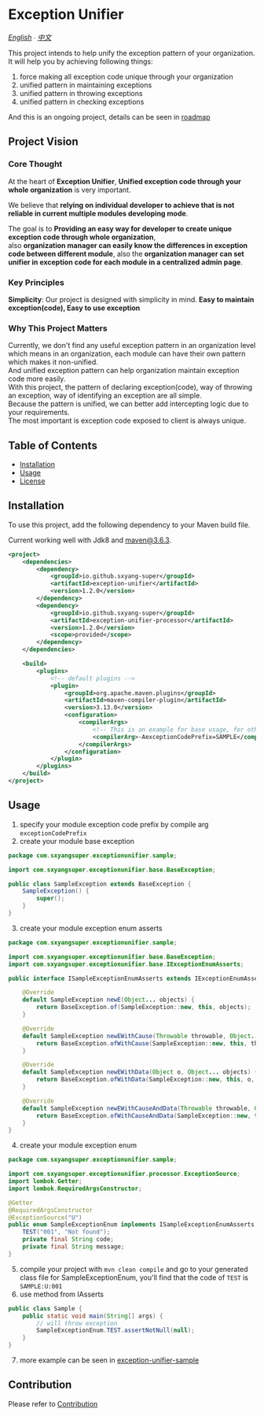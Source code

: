 # Exception Unifier

*[English](README.md) ∙ [中文](README.zh.md)*

This project intends to help unify the exception pattern of your organization.</br>
It will help you by achieving following things:
1. force making all exception code unique through your organization
2. unified pattern in maintaining exceptions
3. unified pattern in throwing exceptions
4. unified pattern in checking exceptions

And this is an ongoing project, details can be seen in [roadmap](ROADMAP.md)

## Project Vision

### Core Thought

At the heart of **Exception Unifier**, **Unified exception code through your whole organization** is very important.</br>

We believe that **relying on individual developer to achieve that is not reliable in current multiple modules developing mode**.</br>

The goal is to **Providing an easy way for developer to create unique exception code through whole organization**,</br>
also **organization manager can easily know the differences in exception code between different module**,
also the **organization manager can set unifier in exception code for each module in a centralized admin page**.

### Key Principles

**Simplicity**: Our project is designed with simplicity in mind. **Easy to maintain exception(code), Easy to use exception**

### Why This Project Matters

Currently, we don't find any useful exception pattern in an organization level which means in an organization, each module can have their own pattern which makes it non-unified.</br>
And unified exception pattern can help organization maintain exception code more easily.</br>
With this project, the pattern of declaring exception(code), way of throwing an exception, way of identifying an exception are all simple.</br>
Because the pattern is unified, we can better add intercepting logic due to your requirements.</br>
The most important is exception code exposed to client is always unique.

## Table of Contents
- [Installation](#Installation)
- [Usage](#Usage)
- [License](LICENSE)

## Installation

To use this project, add the following dependency to your Maven build file.

Current working well with Jdk8 and maven@3.6.3.

```xml
<project>
    <dependencies>
        <dependency>
            <groupId>io.github.sxyang-super</groupId>
            <artifactId>exception-unifier</artifactId>
            <version>1.2.0</version>
        </dependency>
        <dependency>
            <groupId>io.github.sxyang-super</groupId>
            <artifactId>exception-unifier-processor</artifactId>
            <version>1.2.0</version>
            <scope>provided</scope>
        </dependency>
    </dependencies>

    <build>
        <plugins>
            <!-- default plugins -->
            <plugin>
                <groupId>org.apache.maven.plugins</groupId>
                <artifactId>maven-compiler-plugin</artifactId>
                <version>3.13.0</version>
                <configuration>
                    <compilerArgs>
                        <!-- This is an example for base usage, for other usages, use different compile arg -->
                        <compilerArg>-AexceptionCodePrefix=SAMPLE</compilerArg>
                    </compilerArgs>
                </configuration>
            </plugin>
        </plugins>
    </build>
</project>
```

## Usage
1. specify your module exception code prefix by compile arg `exceptionCodePrefix`
2. create your module base exception
```java
package com.sxyangsuper.exceptionunifier.sample;

import com.sxyangsuper.exceptionunifier.base.BaseException;

public class SampleException extends BaseException {
    SampleException() {
        super();
    }
}
```
3. create your module exception enum asserts
```java
package com.sxyangsuper.exceptionunifier.sample;

import com.sxyangsuper.exceptionunifier.base.BaseException;
import com.sxyangsuper.exceptionunifier.base.IExceptionEnumAsserts;

public interface ISampleExceptionEnumAsserts extends IExceptionEnumAsserts<SampleException> {

    @Override
    default SampleException newE(Object... objects) {
        return BaseException.of(SampleException::new, this, objects);
    }

    @Override
    default SampleException newEWithCause(Throwable throwable, Object... objects) {
        return BaseException.ofWithCause(SampleException::new, this, throwable, objects);
    }

    @Override
    default SampleException newEWithData(Object o, Object... objects) {
        return BaseException.ofWithData(SampleException::new, this, o, objects);
    }

    @Override
    default SampleException newEWithCauseAndData(Throwable throwable, Object o, Object... objects) {
        return BaseException.ofWithCauseAndData(SampleException::new, this, throwable, o, objects);
    }
}
```
4. create your module exception enum
```java
package com.sxyangsuper.exceptionunifier.sample;

import com.sxyangsuper.exceptionunifier.processor.ExceptionSource;
import lombok.Getter;
import lombok.RequiredArgsConstructor;

@Getter
@RequiredArgsConstructor
@ExceptionSource("U")
public enum SampleExceptionEnum implements ISampleExceptionEnumAsserts {
    TEST("001", "Not found");
    private final String code;
    private final String message;
}
```
5. compile your project with `mvn clean compile` and go to your generated class file for SampleExceptionEnum, you'll find that the code of `TEST` is `SAMPLE:U:001`
6. use method from IAsserts
````java
public class Sample {
    public static void main(String[] args) {
        // will throw exception
        SampleExceptionEnum.TEST.assertNotNull(null);
    }
}
````
7. more example can be seen in [exception-unifier-sample](exception-unifier-sample/README.md)

## Contribution

Please refer to [Contribution](./README.CONTRIBUTION.md)
